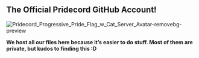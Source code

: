 ## The Official Pridecord GitHub Account!
![Pridecord_Progressive_Pride_Flag_w_Cat_Server_Avatar-removebg-preview](https://github.com/user-attachments/assets/a5a110b5-fc74-4592-86dc-152deba92f42)

**We host all our files here because it’s easier to do stuff. Most of them are private, but kudos to finding this :D**
